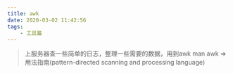 ```yaml
---
title: awk
date: 2020-03-02 11:42:56
tags:
    - 工具篇
---
```

> 上服务器查一些简单的日志，整理一些需要的数据，用到awk
> man awk => 用法指南(pattern-directed scanning and processing language)





